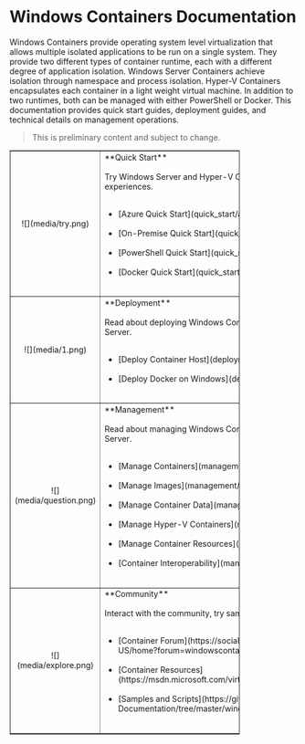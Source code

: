 # Windows Containers Documentation

Windows Containers provide operating system level virtualization that allows multiple isolated applications to be run on a single system. They provide two different types of container runtime, each with a different degree of application isolation. Windows Server Containers achieve isolation through namespace and process isolation. Hyper-V Containers encapsulates each container in a light weight virtual machine. In addition to two runtimes, both can be managed with either PowerShell or Docker. This documentation provides quick start guides, deployment guides, and technical details on management operations.

> This is preliminary content and subject to change.

<table border="1" style="background-color:FFFFCC;border-collapse:collapse;border:1px solid FFCC00;color:000000;width:80%" cellpadding="25" cellspacing="5">
<tr>
<td ><center>![](media/try.png)</center></td>
<td>**Quick Start**<br /><br />
Try Windows Server and Hyper-V Containers with these guided quick start experiences.<br /><br />
<ul>
<li>[Azure Quick Start](quick_start/azure_setup.md)<br /><br /></li>
<li>[On-Premise Quick Start](quick_start/container_setup.md)<br /><br /></li>
<li>[PowerShell Quick Start](quick_start/manage_powershell.md)<br /><br /></li>
<li>[Docker Quick Start](quick_start/manage_docker.md)<br /><br /></li>
</td>
</tr>
<tr>
<td ><center>![](media/1.png)</center></td>
<td>**Deployment**<br /><br />
Read about deploying Windows Container in Windows Server 2016 and Nano Server.<br /><br />
<ul>
<li>[Deploy Container Host](deployment/deployment.md)<br /><br /></li>
<li>[Deploy Docker on Windows](deployment/docker_windows.md)<br /><br /></li>
</td>
</tr>
<tr>
<td ><center>![](media/question.png)</center></td>
<td>**Management**<br /><br />
Read about managing Windows Container in Windows Server 2016 and Nano Server.<br ><br />
<ul>
<li>[Manage Containers](management/manage_containers.md)<br /><br /></li>
<li>[Manage Images](management/manage_images.md)<br /><br /></li>
<li>[Manage Container Data](management/manage_data.md)<br /><br /></li>
<li>[Manage Hyper-V Containers](management/hyperv_container.md)<br /><br /></li>
<li>[Manage Container Resources](management/manage_resources.md)<br /><br /></li>
<li>[Container Interoperability](management/hcs_powershell.md)<br /><br /></li>
</td>
</tr>
<tr>
<td ><center>![](media/explore.png)</center></td>
<td>**Community**<br /><br />
Interact with the community, try samples, and find additional resources.<br ><br />
<ul>
<li>[Container Forum](https://social.msdn.microsoft.com/Forums/en-US/home?forum=windowscontainers)<br /><br /></li>
<li>[Container Resources](https://msdn.microsoft.com/virtualization/community/community_overview)<br /><br /></li>
<li>[Samples and Scripts](https://github.com/Microsoft/Virtualization-Documentation/tree/master/windows-server-container-samples)<br /><br /></li>
</td>
</tr>
</table>
